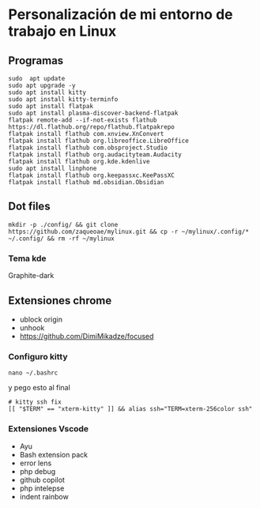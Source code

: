 # Personalización de mi entorno de trabajo en Linux

## Programas
```
sudo  apt update
sudo apt upgrade -y
sudo apt install kitty
sudo apt install kitty-terminfo
sudo apt install flatpak
sudo apt install plasma-discover-backend-flatpak
flatpak remote-add --if-not-exists flathub https://dl.flathub.org/repo/flathub.flatpakrepo
flatpak install flathub com.xnview.XnConvert
flatpak install flathub org.libreoffice.LibreOffice
flatpak install flathub com.obsproject.Studio
flatpak install flathub org.audacityteam.Audacity
flatpak install flathub org.kde.kdenlive
sudo apt install linphone
flatpak install flathub org.keepassxc.KeePassXC
flatpak install flathub md.obsidian.Obsidian
```
## Dot files
```
mkdir -p ./config/ && git clone https://github.com/zaqueoae/mylinux.git && cp -r ~/mylinux/.config/* ~/.config/ && rm -rf ~/mylinux
```

### Tema kde
Graphite-dark


## Extensiones chrome
- ublock origin
- unhook
- https://github.com/DimiMikadze/focused


### Configuro kitty
```
nano ~/.bashrc
```
y pego esto al final
```
# kitty ssh fix
[[ "$TERM" == "xterm-kitty" ]] && alias ssh="TERM=xterm-256color ssh"
```

### Extensiones Vscode
- Ayu
- Bash extension pack
- error lens
- php debug
- github copilot
- php intelepse
- indent rainbow
